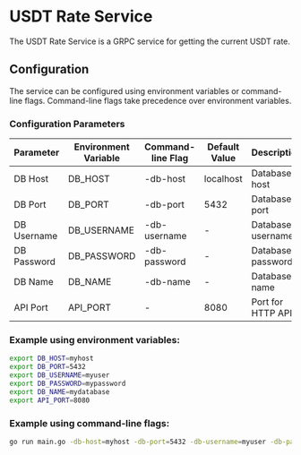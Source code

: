 # USDT Rate Service

The USDT Rate Service is a GRPC service for getting the current USDT rate.

## Configuration

The service can be configured using environment variables or command-line flags. Command-line flags take precedence over environment variables.

### Configuration Parameters

| Parameter    | Environment Variable | Command-line Flag | Default Value | Description             |
|--------------|----------------------|-------------------|---------------|-------------------------|
| DB Host      | DB_HOST              | -db-host          | localhost     | Database host           |
| DB Port      | DB_PORT              | -db-port          | 5432          | Database port           |
| DB Username  | DB_USERNAME          | -db-username      | -             | Database username       |
| DB Password  | DB_PASSWORD          | -db-password      | -             | Database password       |
| DB Name      | DB_NAME              | -db-name          | -             | Database name           |
| API Port     | API_PORT             | -                 | 8080          | Port for HTTP API       |

### Example using environment variables:

```bash
export DB_HOST=myhost
export DB_PORT=5432
export DB_USERNAME=myuser
export DB_PASSWORD=mypassword
export DB_NAME=mydatabase
export API_PORT=8080
```

### Example using command-line flags:

```bash
go run main.go -db-host=myhost -db-port=5432 -db-username=myuser -db-password=mypassword -db-name=mydatabase
```
